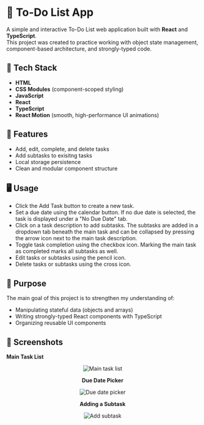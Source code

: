 # 📝 To-Do List App

A simple and interactive To-Do List web application built with **React** and **TypeScript**.  
This project was created to practice working with object state management, component-based architecture, and strongly-typed code.

## 🔧 Tech Stack

-   **HTML**
-   **CSS Modules** (component-scoped styling)
-   **JavaScript**
-   **React**
-   **TypeScript**
-   **React Motion** (smooth, high-performance UI animations)

## 🚀 Features

-   Add, edit, complete, and delete tasks
-   Add subtasks to exisitng tasks
-   Local storage persistence
-   Clean and modular component structure

## 🖥️ Usage

-   Click the Add Task button to create a new task.
-   Set a due date using the calendar button. If no due date is selected, the task is displayed under a "No Due Date" tab.
-   Click on a task description to add subtasks. The subtasks are added in a dropdown tab beneath the main task and can be collapsed by pressing the arrow icon next to the main task description.
-   Toggle task completion using the checkbox icon. Marking the main task as completed marks all subtasks as well.
-   Edit tasks or subtasks using the pencil icon.
-   Delete tasks or subtasks using the cross icon.

## 🎯 Purpose

The main goal of this project is to strengthen my understanding of:

-   Manipulating stateful data (objects and arrays)
-   Writing strongly-typed React components with TypeScript
-   Organizing reusable UI components

## 📸 Screenshots

**Main Task List**

<div align="center">
  <img src="https://github.com/user-attachments/assets/39e6e246-dd99-4700-8f33-5892851b81e4" alt="Main task list" /
</div>

<br />

**Due Date Picker**

<div align="center">
  <img src="https://github.com/user-attachments/assets/a8579f66-0197-43e2-a7e2-a5c38580bcdc" alt="Due date picker" /
</div>

<br />

**Adding a Subtask**

<div align="center">
  <img src="https://github.com/user-attachments/assets/b253181a-d268-452f-9046-c716cf06f2a3" alt="Add subtask" /
</div>
